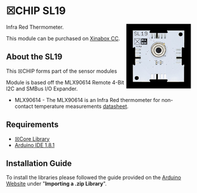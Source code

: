 # ☒CHIP SL19
<img src="extras/SL19-V1.0.0.JPG" width="35%" height="auto" align="right">
Infra Red Thermometer.

This module can be purchased on [Xinabox CC](https://xinabox.cc/products/SL19/).

## About the SL19
This ☒CHIP forms part of the sensor modules 

Module is based off the MLX90614 Remote 4-Bit I2C and SMBus I/O Expander.

- MLX90614 - The MLX90614 is an Infra Red thermometer for non-contact temperature measurements [datasheet](https://www.melexis.com/-/media/files/documents/datasheets/mlx90614-datasheet-melexis.pdf).

## Requirements
  - [☒Core Library](https://github.com/xinabox/xCore)
  - [Arduino IDE 1.8.1](https://www.arduino.cc/en/main/software)
  
## Installation Guide
To install the libraries please followed the guide provided on the [Arduino Website](https://www.arduino.cc/en/Guide/Libraries) under "**Importing a .zip Library**".
